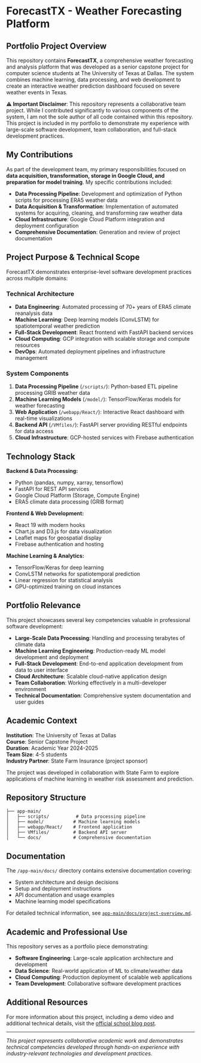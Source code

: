 # ForecastTX - Weather Forecasting Platform

## Portfolio Project Overview

This repository contains **ForecastTX**, a comprehensive weather forecasting and analysis platform that was developed as a senior capstone project for computer science students at The University of Texas at Dallas. The system combines machine learning, data processing, and web development to create an interactive weather prediction dashboard focused on severe weather events in Texas.

**⚠️ Important Disclaimer**: This repository represents a collaborative team project. While I contributed significantly to various components of the system, I am not the sole author of all code contained within this repository. This project is included in my portfolio to demonstrate my experience with large-scale software development, team collaboration, and full-stack development practices.

## My Contributions

As part of the development team, my primary responsibilities focused on **data acquisition, transformation, storage in Google Cloud, and preparation for model training**. My specific contributions included:

- **Data Processing Pipeline**: Development and optimization of Python scripts for processing ERA5 weather data
- **Data Acquisition & Transformation**: Implementation of automated systems for acquiring, cleaning, and transforming raw weather data
- **Cloud Infrastructure**: Google Cloud Platform integration and deployment configuration
- **Comprehensive Documentation**: Generation and review of project documentation

## Project Purpose & Technical Scope

ForecastTX demonstrates enterprise-level software development practices across multiple domains:

### Technical Architecture
- **Data Engineering**: Automated processing of 70+ years of ERA5 climate reanalysis data
- **Machine Learning**: Deep learning models (ConvLSTM) for spatiotemporal weather prediction
- **Full-Stack Development**: React frontend with FastAPI backend services
- **Cloud Computing**: GCP integration with scalable storage and compute resources
- **DevOps**: Automated deployment pipelines and infrastructure management

### System Components
1. **Data Processing Pipeline** (`/scripts/`): Python-based ETL pipeline processing GRIB weather data
2. **Machine Learning Models** (`/model/`): TensorFlow/Keras models for weather forecasting
3. **Web Application** (`/webapp/React/`): Interactive React dashboard with real-time visualizations
4. **Backend API** (`/VMfiles/`): FastAPI server providing RESTful endpoints for data access
5. **Cloud Infrastructure**: GCP-hosted services with Firebase authentication

## Technology Stack

**Backend & Data Processing:**
- Python (pandas, numpy, xarray, tensorflow)
- FastAPI for REST API services
- Google Cloud Platform (Storage, Compute Engine)
- ERA5 climate data processing (GRIB format)

**Frontend & Web Development:**
- React 19 with modern hooks
- Chart.js and D3.js for data visualization
- Leaflet maps for geospatial display
- Firebase authentication and hosting

**Machine Learning & Analytics:**
- TensorFlow/Keras for deep learning
- ConvLSTM networks for spatiotemporal prediction
- Linear regression for statistical analysis
- GPU-optimized training on cloud instances

## Portfolio Relevance

This project showcases several key competencies valuable in professional software development:

- **Large-Scale Data Processing**: Handling and processing terabytes of climate data
- **Machine Learning Engineering**: Production-ready ML model development and deployment
- **Full-Stack Development**: End-to-end application development from data to user interface
- **Cloud Architecture**: Scalable cloud-native application design
- **Team Collaboration**: Working effectively in a multi-developer environment
- **Technical Documentation**: Comprehensive system documentation and user guides

## Academic Context

**Institution**: The University of Texas at Dallas  
**Course**: Senior Capstone Project  
**Duration**: Academic Year 2024-2025  
**Team Size**: 4-5 students  
**Industry Partner**: State Farm Insurance (project sponsor)

The project was developed in collaboration with State Farm to explore applications of machine learning in weather risk assessment and prediction.

## Repository Structure

```
├── app-main/
│   ├── scripts/          # Data processing pipeline
│   ├── model/           # Machine learning models
│   ├── webapp/React/    # Frontend application
│   ├── VMfiles/         # Backend API server
│   └── docs/            # Comprehensive documentation
```

## Documentation

The `/app-main/docs/` directory contains extensive documentation covering:
- System architecture and design decisions
- Setup and deployment instructions
- API documentation and usage examples
- Machine learning model specifications

For detailed technical information, see [`app-main/docs/project-overview.md`](app-main/docs/project-overview.md).

## Academic and Professional Use

This repository serves as a portfolio piece demonstrating:
- **Software Engineering**: Large-scale application architecture and development
- **Data Science**: Real-world application of ML to climate/weather data
- **Cloud Computing**: Production deployment of scalable web applications
- **Team Development**: Collaborative software development practices

## Additional Resources

For more information about this project, including a demo video and additional technical details, visit the [official school blog post](https://websites.uta.edu/cseseniordesign/2025/08/04/forecast-tx/).

---

*This project represents collaborative academic work and demonstrates technical competencies developed through hands-on experience with industry-relevant technologies and development practices.*
